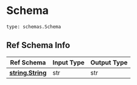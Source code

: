 # Schema
```
type: schemas.Schema
```

## Ref Schema Info
Ref Schema | Input Type | Output Type
---------- | ---------- | -----------
[**string.String**](../../../../../../../../../components/schema/string.md) | str | str
